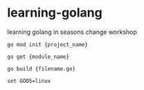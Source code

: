 # learning-golang
learning golang in seasons change workshop

```
go mod init {project_name}

go get {module_name}

go build {filename.go}

set GOOS=linux
```
